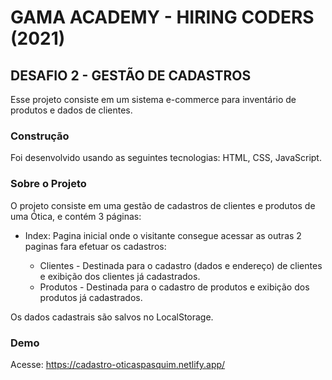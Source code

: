 # GAMA ACADEMY - HIRING CODERS (2021) #

## DESAFIO 2 - GESTÃO DE CADASTROS ##

Esse projeto consiste em um sistema e-commerce para inventário de produtos e dados de clientes.

### Construção ###
Foi desenvolvido usando as seguintes tecnologias: HTML, CSS, JavaScript.

### Sobre o Projeto ### 

O projeto consiste em uma gestão de cadastros de clientes e produtos de uma Ótica, e contém 3 páginas:

- Index: Pagina inicial onde o visitante consegue acessar as outras 2 paginas fara efetuar os cadastros:

     - Clientes - Destinada para o cadastro (dados e endereço) de clientes e exibição dos clientes já cadastrados. 
     - Produtos - Destinada para o cadastro de produtos e exibição dos produtos já cadastrados. 

Os dados cadastrais são salvos no LocalStorage. 

### Demo ###
Acesse: https://cadastro-oticaspasquim.netlify.app/